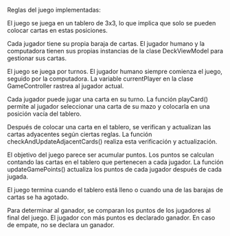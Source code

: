 Reglas del juego implementadas:

El juego se juega en un tablero de 3x3, lo que implica que solo se pueden colocar cartas en estas posiciones.

Cada jugador tiene su propia baraja de cartas. El jugador humano y la computadora tienen sus propias instancias de la clase DeckViewModel para gestionar sus cartas.

El juego se juega por turnos. El jugador humano siempre comienza el juego, seguido por la computadora. La variable currentPlayer en la clase GameController rastrea al jugador actual.

Cada jugador puede jugar una carta en su turno. La función playCard() permite al jugador seleccionar una carta de su mazo y colocarla en una posición vacía del tablero.

Después de colocar una carta en el tablero, se verifican y actualizan las cartas adyacentes según ciertas reglas. La función checkAndUpdateAdjacentCards() realiza esta verificación y actualización.

El objetivo del juego parece ser acumular puntos. Los puntos se calculan contando las cartas en el tablero que pertenecen a cada jugador. La función updateGamePoints() actualiza los puntos de cada jugador después de cada jugada.

El juego termina cuando el tablero está lleno o cuando una de las barajas de cartas se ha agotado.

Para determinar al ganador, se comparan los puntos de los jugadores al final del juego. El jugador con más puntos es declarado ganador. En caso de empate, no se declara un ganador.